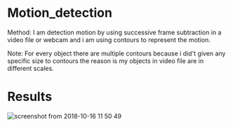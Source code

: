 # Motion_detection

Method:
     I am detection motion by using successive frame subtraction in a video file or webcam and i am using contours to represent the motion.

Note: 
        For every object there are multiple contours because i did't given any specific size to contours the reason is my objects in video file are in different scales.
# Results
![screenshot from 2018-10-16 11 50 49](https://user-images.githubusercontent.com/40050770/46996858-a79a8f00-d13b-11e8-8966-f138465a0632.png)
